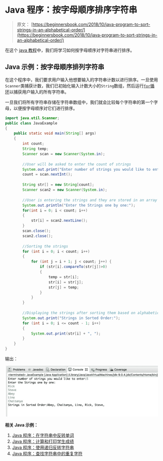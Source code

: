 # Java 程序：按字母顺序排序字符串

> 原文： [https://beginnersbook.com/2018/10/java-program-to-sort-strings-in-an-alphabetical-order/](https://beginnersbook.com/2018/10/java-program-to-sort-strings-in-an-alphabetical-order/)

在这个 [java 教程](https://beginnersbook.com/java-tutorial-for-beginners-with-examples/)中，我们将学习如何按字母顺序对字符串进行排序。

## Java 示例：按字母顺序排列字符串

在这个程序中，我们要求用户输入他想要输入的字符串计数以进行排序。一旦使用`Scanner`类捕获计数，我们已初始化输入计数大小的`String`数组，然后运行[`for`循环](https://beginnersbook.com/2015/03/for-loop-in-java-with-example/)以捕获用户输入的所有字符串。

一旦我们将所有字符串存储在字符串数组中，我们就会比较每个字符串的第一个字母，以便按字母顺序对它们进行排序。

```java
import java.util.Scanner;
public class JavaExample
{
    public static void main(String[] args) 
    {
        int count;
        String temp;
        Scanner scan = new Scanner(System.in);

        //User will be asked to enter the count of strings 
        System.out.print("Enter number of strings you would like to enter:");
        count = scan.nextInt();

        String str[] = new String[count];
        Scanner scan2 = new Scanner(System.in);

        //User is entering the strings and they are stored in an array
        System.out.println("Enter the Strings one by one:");
        for(int i = 0; i < count; i++)
        {
            str[i] = scan2.nextLine();
        }
        scan.close();
        scan2.close();

        //Sorting the strings
        for (int i = 0; i < count; i++) 
        {
            for (int j = i + 1; j < count; j++) { 
                if (str[i].compareTo(str[j])>0) 
                {
                    temp = str[i];
                    str[i] = str[j];
                    str[j] = temp;
                }
            }
        }

        //Displaying the strings after sorting them based on alphabetical order
        System.out.print("Strings in Sorted Order:");
        for (int i = 0; i <= count - 1; i++) 
        {
            System.out.print(str[i] + ", ");
        }
    }
}
```

输出：

![Java Program to Sort Strings in an Alphabetical Order](img/3522c233a3a620901e9ae6ede5d9ae7f.jpg)

**相关 Java 示例：**

1.  [Java 程序：在字符串中反转单词](https://beginnersbook.com/2017/09/java-program-to-reverse-words-in-a-string/)
2.  [Java 程序：计算和打印学生成绩](https://beginnersbook.com/2017/09/java-program-to-calculate-and-display-student-grades/)
3.  [Java 程序：使用递归反转字符串](https://beginnersbook.com/2017/09/java-program-to-reverse-a-string-using-recursion/)
4.  [Java 程序：查找字符串中的重复字符](https://beginnersbook.com/2014/07/java-program-to-find-duplicate-characters-in-a-string/)